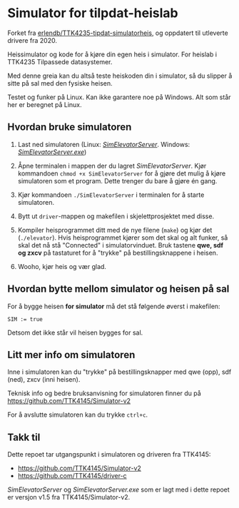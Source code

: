# Simulator for tilpdat-heislab

Forket fra [erlendb/TTK4235-tipdat-simulatorheis](https://github.com/erlendb/TTK4235-tilpdat-simulatorheis), og oppdatert til utleverte drivere fra 2020.

Heissimulator og kode for å kjøre din egen heis i simulator. For heislab i TTK4235 Tilpassede datasystemer.

Med denne greia kan du altså teste heiskoden din i simulator, så du slipper å sitte på sal med den fysiske heisen.

Testet og funker på Linux. Kan ikke garantere noe på Windows. Alt som står her er beregnet på Linux.

## Hvordan bruke simulatoren
1. Last ned simulatoren (Linux: [*SimElevatorServer*](https://github.com/erlendb/TTK4235-tilpdat-simulatorheis/raw/master/SimElevatorServer). Windows: [*SimElevatorServer.exe*](https://github.com/erlendb/TTK4235-tilpdat-simulatorheis/raw/master/SimElevatorServer.exe))

2. Åpne terminalen i mappen der du lagret *SimElevatorServer*. Kjør kommandoen `chmod +x SimElevatorServer` for å gjøre det mulig å kjøre simulatoren som et program. Dette trenger du bare å gjøre én gang.

3. Kjør kommandoen `./SimElevatorServer` i terminalen for å starte simulatoren.

4. Bytt ut `driver`-mappen og makefilen i skjelettprosjektet med disse.


5. Kompiler heisprogrammet ditt med de nye filene (`make`) og kjør det (`./elevator`). Hvis heisprogrammet kjører som det skal og alt funker, så skal det nå stå "Connected" i simulatorvinduet. Bruk tastene **qwe, sdf og zxcv** på tastaturet for å "trykke" på bestillingsknappene i heisen.

6. Wooho, kjør heis og vær glad.

## Hvordan bytte mellom simulator og heisen på sal

For å bygge heisen **for simulator** må det stå følgende øverst i makefilen: 
~~~make
SIM := true
~~~
Detsom det ikke står vil heisen bygges for sal.

## Litt mer info om simulatoren

Inne i simulatoren kan du "trykke" på bestillingsknapper med qwe (opp), sdf (ned), zxcv (inni heisen).

Teknisk info og bedre bruksanvisning for simulatoren finner du på https://github.com/TTK4145/Simulator-v2

For å avslutte simulatoren kan du trykke `ctrl+c`.

## Takk til

Dette repoet tar utgangspunkt i simulatoren og driveren fra TTK4145:
* https://github.com/TTK4145/Simulator-v2
* https://github.com/TTK4145/driver-c

*SimElevatorServer* og *SimElevatorServer.exe* som er lagt med i dette repoet er versjon v1.5 fra TTK4145/Simulator-v2.
